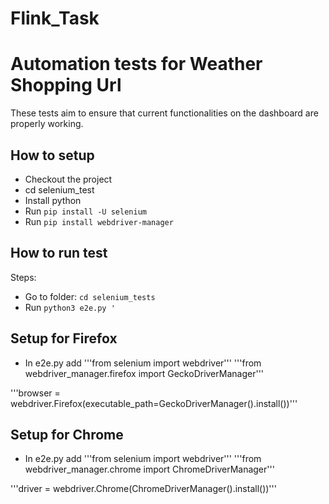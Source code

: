 # Flink_Task
# Automation tests for Weather Shopping Url
These tests aim to ensure that current functionalities on the dashboard are properly working.


## How to setup
- Checkout the project
- cd selenium_test
- Install python
- Run ```pip install -U selenium```
- Run ```pip install webdriver-manager```


## How to run test
Steps:
- Go to folder: ```cd selenium_tests```
- Run ```python3 e2e.py '```


## Setup for Firefox
- In e2e.py add
'''from selenium import webdriver'''
'''from webdriver_manager.firefox import GeckoDriverManager'''

'''browser = webdriver.Firefox(executable_path=GeckoDriverManager().install())'''


## Setup for Chrome
- In e2e.py add
'''from selenium import webdriver'''
'''from webdriver_manager.chrome import ChromeDriverManager'''

'''driver = webdriver.Chrome(ChromeDriverManager().install())'''